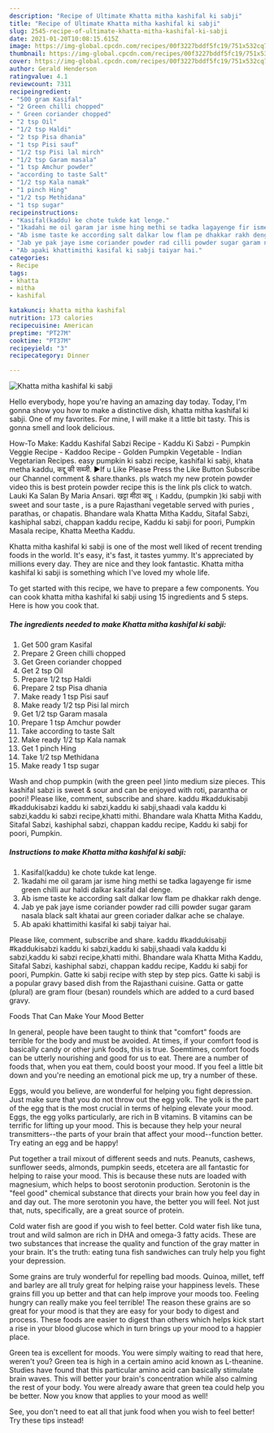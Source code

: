 ```yaml
---
description: "Recipe of Ultimate Khatta mitha kashifal ki sabji"
title: "Recipe of Ultimate Khatta mitha kashifal ki sabji"
slug: 2545-recipe-of-ultimate-khatta-mitha-kashifal-ki-sabji
date: 2021-01-20T10:08:15.615Z
image: https://img-global.cpcdn.com/recipes/00f3227bddf5fc19/751x532cq70/khatta-mitha-kashifal-ki-sabji-recipe-main-photo.jpg
thumbnail: https://img-global.cpcdn.com/recipes/00f3227bddf5fc19/751x532cq70/khatta-mitha-kashifal-ki-sabji-recipe-main-photo.jpg
cover: https://img-global.cpcdn.com/recipes/00f3227bddf5fc19/751x532cq70/khatta-mitha-kashifal-ki-sabji-recipe-main-photo.jpg
author: Gerald Henderson
ratingvalue: 4.1
reviewcount: 7311
recipeingredient:
- "500 gram Kasifal"
- "2 Green chilli chopped"
- " Green coriander chopped"
- "2 tsp Oil"
- "1/2 tsp Haldi"
- "2 tsp Pisa dhania"
- "1 tsp Pisi sauf"
- "1/2 tsp Pisi lal mirch"
- "1/2 tsp Garam masala"
- "1 tsp Amchur powder"
- "according to taste Salt"
- "1/2 tsp Kala namak"
- "1 pinch Hing"
- "1/2 tsp Methidana"
- "1 tsp sugar"
recipeinstructions:
- "Kasifal(kaddu) ke chote tukde kat lenge."
- "1kadahi me oil garam jar isme hing methi se tadka lagayenge fir isme green chilli aur haldi dalkar kasifal dal denge."
- "Ab isme taste ke according salt dalkar low flam pe dhakkar rakh denge."
- "Jab ye pak jaye isme coriander powder rad cilli powder sugar garam nasala black salt khatai aur green coriader dalkar ache se chalaye."
- "Ab apaki khattimithi kasifal ki sabji taiyar hai."
categories:
- Recipe
tags:
- khatta
- mitha
- kashifal

katakunci: khatta mitha kashifal 
nutrition: 173 calories
recipecuisine: American
preptime: "PT27M"
cooktime: "PT37M"
recipeyield: "3"
recipecategory: Dinner

---
```



![Khatta mitha kashifal ki sabji](https://img-global.cpcdn.com/recipes/00f3227bddf5fc19/751x532cq70/khatta-mitha-kashifal-ki-sabji-recipe-main-photo.jpg)

Hello everybody, hope you're having an amazing day today. Today, I'm gonna show you how to make a distinctive dish, khatta mitha kashifal ki sabji. One of my favorites. For mine, I will make it a little bit tasty. This is gonna smell and look delicious.

How-To Make: Kaddu Kashifal Sabzi Recipe - Kaddu Ki Sabzi - Pumpkin Veggie Recipe - Kaddoo Recipe - Golden Pumpkin Vegetable - Indian Vegetarian Recipes. easy pumpkin ki sabzi recipe, kashifal ki sabji, khata metha kaddu, कद्दू की सब्जी. ►If u Like Please Press the Like Button Subscribe our Channel comment &amp; share.thanks. pls watch my new protein powder video this is best protein powder recipe this is the link pls click to watch. Lauki Ka Salan By Maria Ansari. खट्टा मीठा कद्दू । Kaddu, (pumpkin )ki sabji with sweet and sour taste , is a pure Rajasthani vegetable served with puries , parathas, or chapatis. Bhandare wala Khatta Mitha Kaddu, Sitafal Sabzi, kashiphal sabzi, chappan kaddu recipe, Kaddu ki sabji for poori, Pumpkin Masala recipe, Khatta Meetha Kaddu.

Khatta mitha kashifal ki sabji is one of the most well liked of recent trending foods in the world. It's easy, it's fast, it tastes yummy. It's appreciated by millions every day. They are nice and they look fantastic. Khatta mitha kashifal ki sabji is something which I've loved my whole life.


To get started with this recipe, we have to prepare a few components. You can cook khatta mitha kashifal ki sabji using 15 ingredients and 5 steps. Here is how you cook that.

<!--inarticleads1-->

##### The ingredients needed to make Khatta mitha kashifal ki sabji:

1. Get 500 gram Kasifal
1. Prepare 2 Green chilli chopped
1. Get  Green coriander chopped
1. Get 2 tsp Oil
1. Prepare 1/2 tsp Haldi
1. Prepare 2 tsp Pisa dhania
1. Make ready 1 tsp Pisi sauf
1. Make ready 1/2 tsp Pisi lal mirch
1. Get 1/2 tsp Garam masala
1. Prepare 1 tsp Amchur powder
1. Take according to taste Salt
1. Make ready 1/2 tsp Kala namak
1. Get 1 pinch Hing
1. Take 1/2 tsp Methidana
1. Make ready 1 tsp sugar


Wash and chop pumpkin (with the green peel )into medium size pieces. This kashifal sabzi is sweet &amp; sour and can be enjoyed with roti, parantha or poori! Please like, comment, subscribe and share. kaddu #kaddukisabji #kaddukisabzi kaddu ki sabzi,kaddu ki sabji,shaadi vala kaddu ki sabzi,kaddu ki sabzi recipe,khatti mithi. Bhandare wala Khatta Mitha Kaddu, Sitafal Sabzi, kashiphal sabzi, chappan kaddu recipe, Kaddu ki sabji for poori, Pumpkin. 

<!--inarticleads2-->

##### Instructions to make Khatta mitha kashifal ki sabji:

1. Kasifal(kaddu) ke chote tukde kat lenge.
1. 1kadahi me oil garam jar isme hing methi se tadka lagayenge fir isme green chilli aur haldi dalkar kasifal dal denge.
1. Ab isme taste ke according salt dalkar low flam pe dhakkar rakh denge.
1. Jab ye pak jaye isme coriander powder rad cilli powder sugar garam nasala black salt khatai aur green coriader dalkar ache se chalaye.
1. Ab apaki khattimithi kasifal ki sabji taiyar hai.


Please like, comment, subscribe and share. kaddu #kaddukisabji #kaddukisabzi kaddu ki sabzi,kaddu ki sabji,shaadi vala kaddu ki sabzi,kaddu ki sabzi recipe,khatti mithi. Bhandare wala Khatta Mitha Kaddu, Sitafal Sabzi, kashiphal sabzi, chappan kaddu recipe, Kaddu ki sabji for poori, Pumpkin. Gatte ki sabji recipe with step by step pics. Gatte ki sabji is a popular gravy based dish from the Rajasthani cuisine. Gatta or gatte (plural) are gram flour (besan) roundels which are added to a curd based gravy. 

Foods That Can Make Your Mood Better


In general, people have been taught to think that "comfort" foods are terrible for the body and must be avoided. At times, if your comfort food is basically candy or other junk foods, this is true. Soemtimes, comfort foods can be utterly nourishing and good for us to eat. There are a number of foods that, when you eat them, could boost your mood. If you feel a little bit down and you're needing an emotional pick me up, try a number of these.

Eggs, would you believe, are wonderful for helping you fight depression. Just make sure that you do not throw out the egg yolk. The yolk is the part of the egg that is the most crucial in terms of helping elevate your mood. Eggs, the egg yolks particularly, are rich in B vitamins. B vitamins can be terrific for lifting up your mood. This is because they help your neural transmitters--the parts of your brain that affect your mood--function better. Try eating an egg and be happy!

Put together a trail mixout of different seeds and nuts. Peanuts, cashews, sunflower seeds, almonds, pumpkin seeds, etcetera are all fantastic for helping to raise your mood. This is because these nuts are loaded with magnesium, which helps to boost serotonin production. Serotonin is the "feel good" chemical substance that directs your brain how you feel day in and day out. The more serotonin you have, the better you will feel. Not just that, nuts, specifically, are a great source of protein.

Cold water fish are good if you wish to feel better. Cold water fish like tuna, trout and wild salmon are rich in DHA and omega-3 fatty acids. These are two substances that increase the quality and function of the gray matter in your brain. It's the truth: eating tuna fish sandwiches can truly help you fight your depression. 

Some grains are truly wonderful for repelling bad moods. Quinoa, millet, teff and barley are all truly great for helping raise your happiness levels. These grains fill you up better and that can help improve your moods too. Feeling hungry can really make you feel terrible! The reason these grains are so great for your mood is that they are easy for your body to digest and process. These foods are easier to digest than others which helps kick start a rise in your blood glucose which in turn brings up your mood to a happier place.

Green tea is excellent for moods. You were simply waiting to read that here, weren't you? Green tea is high in a certain amino acid known as L-theanine. Studies have found that this particular amino acid can basically stimulate brain waves. This will better your brain's concentration while also calming the rest of your body. You were already aware that green tea could help you be better. Now you know that applies to your mood as well!

See, you don't need to eat all that junk food when you wish to feel better! Try  these tips  instead!

